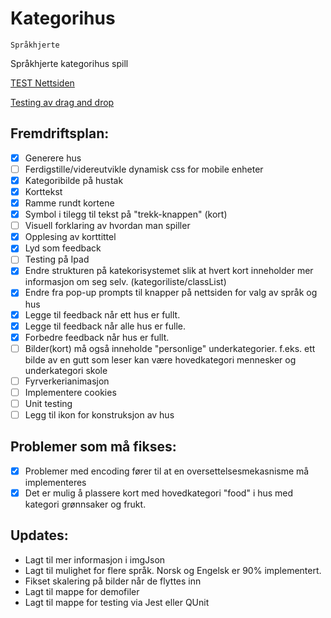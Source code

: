 Kategorihus
===========

`Språkhjerte`


Språkhjerte kategorihus spill

<a href="https://wisetorsk.github.io/SpraakhjerteTeam6/Kategorihus.html"> TEST Nettsiden </a>

<a href="https://wisetorsk.github.io/SpraakhjerteTeam6/testDragAndDrop.html">Testing av drag and drop</a>

## Fremdriftsplan:
- [x] Generere hus
- [ ] Ferdigstille/videreutvikle dynamisk css for mobile enheter
- [x] Kategoribilde på hustak
- [x] Korttekst 
- [x] Ramme rundt kortene
- [x] Symbol i tilegg til tekst på "trekk-knappen" (kort)
- [ ] Visuell forklaring av hvordan man spiller
- [x] Opplesing  av korttittel
- [x] Lyd som feedback
- [ ] Testing på Ipad
- [x] Endre strukturen på katekorisystemet slik at hvert kort inneholder mer informasjon om seg selv. (kategoriliste/classList)
- [x] Endre fra pop-up prompts til knapper på nettsiden for valg av språk og hus
- [x] Legge til feedback når ett hus er fullt.
- [x] Legge til feedback når alle hus er fulle.
- [x] Forbedre feedback når hus er fullt.
- [ ] Bilder(kort) må også inneholde "personlige" underkategorier. f.eks. ett bilde av en gutt som leser kan være hovedkategori mennesker og underkategori skole
- [ ] Fyrverkerianimasjon
- [ ] Implementere cookies
- [ ] Unit testing
- [ ] Legg til ikon for konstruksjon av hus

## Problemer som må fikses:
- [x] Problemer med encoding fører til at en oversettelsesmekasnisme må implementeres
- [x] Det er mulig å plassere kort med hovedkategori "food" i hus med kategori grønnsaker og frukt.

## Updates:
- Lagt til mer informasjon i imgJson
- Lagt til mulighet for flere språk. Norsk og Engelsk er 90% implementert.
- Fikset skalering på bilder når de flyttes inn
- Lagt til mappe for demofiler
- Lagt til mappe for testing via Jest eller QUnit